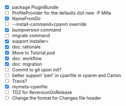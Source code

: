- [x] package PluginBundle
- [ ] ProfileProvider for the defaults dzil new -P Milla
- [x] NameFromDir
- [ ] --install-command=cpanm override
- [x] bumpversion command
- [ ] migrate command
- [x] support installer=
- [x] doc: rationale
- [x] Move to Tutorial.pod
- [x] doc: workflow
- [x] doc: migration
- [ ] Commit to git upon init?
- [ ] better support 'perl' in cpanfile in cpanm and Carton
- [ ] Travis?
- [x] mymeta-cpanfile
- [ ] TDZ for ReversionOnRelease
- [ ] Change the format for Changes file header